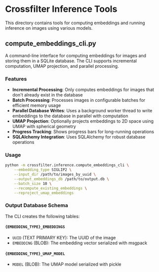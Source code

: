 # Crossfilter Inference Tools

This directory contains tools for computing embeddings and running inference on images using various models.

## compute_embeddings_cli.py

A command-line interface for computing embeddings for images and storing them in a SQLite database. The CLI supports incremental computation, UMAP projection, and parallel processing.

### Features

- **Incremental Processing**: Only computes embeddings for images that don't already exist in the database
- **Batch Processing**: Processes images in configurable batches for efficient memory usage
- **Parallel Database Writes**: Uses a background worker thread to write embeddings to the database in parallel with computation
- **UMAP Projection**: Optionally projects embeddings to 2D space using UMAP with spherical geometry
- **Progress Tracking**: Shows progress bars for long-running operations
- **SQLAlchemy Integration**: Uses SQLAlchemy for robust database operations

### Usage

```bash
python -m crossfilter.inference.compute_embeddings_cli \
    --embedding_type SIGLIP2 \
    --input_dir /path/to/images_by_uuid \
    --output_embeddings_db /path/to/output.db \
    --batch_size 10 \
    --recompute_existing_embeddings \
    --reproject_umap_embeddings
```

### Output Database Schema

The CLI creates the following tables:

#### `{EMBEDDING_TYPE}_EMBEDDINGS`
- `UUID` (TEXT PRIMARY KEY): The UUID of the image
- `EMBEDDING` (BLOB): The embedding vector serialized with msgpack

#### `{EMBEDDING_TYPE}_UMAP_MODEL`
- `MODEL` (BLOB): The UMAP model serialized with pickle

